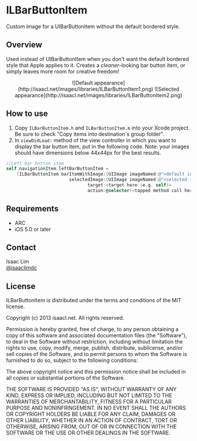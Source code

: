 ILBarButtonItem
===============

Custom image for a UIBarButtonItem without the default bordered style.

Overview
--------
Used instead of UIBarButtonItem when you don't want the default bordered style that Apple applies to it. Creates a *cleaner*-looking bar button item, or simply leaves more room for creative freedom!

<center>
![Default appearance](http://isaacl.net/images/libraries/ILBarButtonItem1.png)
![Selected appearance](http://isaacl.net/images/libraries/ILBarButtonItem2.png)
</center>

How to use
----------
1. Copy `ILBarButtonItem.h` and `ILBarButtonItem.m` into your Xcode project. Be sure to check "Copy items into destination's group folder".
2. In `viewDidLoad:` method of the view controller in which you want to display the bar button item, put in the following code. Note: your images should have dimensions below 44x44px for the best results.
```objective-c
//Left bar button item
self.navigationItem.leftBarButtonItem =
    [ILBarButtonItem barItemWithImage:[UIImage imageNamed:@"<default image here>.png"]
                        selectedImage:[UIImage imageNamed:@"<selected image here>.png"]
                               target:<target here (e.g. self)>
                               action:@selector(<tapped method call here>
```

Requirements
------------
- ARC
- iOS 5.0 or later

Contact
-------
Isaac Lim  
[@isaaclimdc](http://twitter.com/isaaclimdc)

License
-------
 ILBarButtonItem is distributed under the terms and conditions of the MIT license.

 Copyright (c) 2013 isaacl.net. All rights reserved.

 Permission is hereby granted, free of charge, to any person obtaining a copy
 of this software and associated documentation files (the "Software"), to deal
 in the Software without restriction, including without limitation the rights
 to use, copy, modify, merge, publish, distribute, sublicense, and/or sell
 copies of the Software, and to permit persons to whom the Software is
 furnished to do so, subject to the following conditions:

 The above copyright notice and this permission notice shall be included in
 all copies or substantial portions of the Software.

 THE SOFTWARE IS PROVIDED "AS IS", WITHOUT WARRANTY OF ANY KIND, EXPRESS OR
 IMPLIED, INCLUDING BUT NOT LIMITED TO THE WARRANTIES OF MERCHANTABILITY,
 FITNESS FOR A PARTICULAR PURPOSE AND NONINFRINGEMENT. IN NO EVENT SHALL THE
 AUTHORS OR COPYRIGHT HOLDERS BE LIABLE FOR ANY CLAIM, DAMAGES OR OTHER
 LIABILITY, WHETHER IN AN ACTION OF CONTRACT, TORT OR OTHERWISE, ARISING FROM,
 OUT OF OR IN CONNECTION WITH THE SOFTWARE OR THE USE OR OTHER DEALINGS IN
 THE SOFTWARE.
